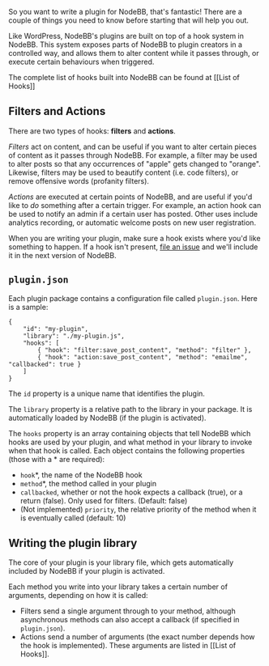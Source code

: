 So you want to write a plugin for NodeBB, that's fantastic! There are a couple of things you need to know before starting that will help you out.

Like WordPress, NodeBB's plugins are built on top of a hook system in NodeBB. This system exposes parts of NodeBB to plugin creators in a controlled way, and allows them to alter content while it passes through, or execute certain behaviours when triggered.

The complete list of hooks built into NodeBB can be found at [[List of Hooks]]

## Filters and Actions

There are two types of hooks: **filters** and **actions**.

*Filters* act on content, and can be useful if you want to alter certain pieces of content as it passes through NodeBB. For example, a filter may be used to alter posts so that any occurrences of "apple" gets changed to "orange". Likewise, filters may be used to beautify content (i.e. code filters), or remove offensive words (profanity filters).

*Actions* are executed at certain points of NodeBB, and are useful if you'd like to *do* something after a certain trigger. For example, an action hook can be used to notify an admin if a certain user has posted. Other uses include analytics recording, or automatic welcome posts on new user registration.

When you are writing your plugin, make sure a hook exists where you'd like something to happen. If a hook isn't present, [file an issue](https://github.com/designcreateplay/NodeBB/issues) and we'll include it in the next version of NodeBB.

## `plugin.json`

Each plugin package contains a configuration file called `plugin.json`. Here is a sample:

    {
        "id": "my-plugin",
        "library": "./my-plugin.js",
        "hooks": [
            { "hook": "filter:save_post_content", "method": "filter" },
            { "hook": "action:save_post_content", "method": "emailme", "callbacked": true }
        ]
    }

The `id` property is a unique name that identifies the plugin.

The `library` property is a relative path to the library in your package. It is automatically loaded by NodeBB (if the plugin is activated).

The `hooks` property is an array containing objects that tell NodeBB which hooks are used by your plugin, and what method in your library to invoke when that hook is called. Each object contains the following properties (those with a * are required):

* `hook`*, the name of the NodeBB hook
* `method`*, the method called in your plugin
* `callbacked`, whether or not the hook expects a callback (true), or a return (false). Only used for filters. (Default: false)
* (Not implemented) `priority`, the relative priority of the method when it is eventually called (default: 10)

## Writing the plugin library

The core of your plugin is your library file, which gets automatically included by NodeBB if your plugin is activated.

Each method you write into your library takes a certain number of arguments, depending on how it is called:

* Filters send a single argument through to your method, although asynchronous methods can also accept a callback (if specified in `plugin.json`).
* Actions send a number of arguments (the exact number depends how the hook is implemented). These arguments are listed in [[List of Hooks]].